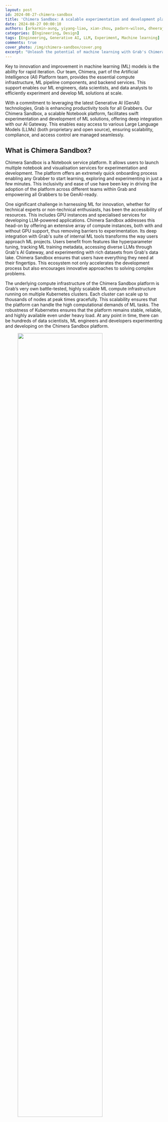 ```yaml
---
layout: post
id: 2024-08-27-chimera-sandbox
title: 'Chimera Sandbox: A scalable experimentation and development platform for Notebook services'
date: 2024-08-27 00:00:10
authors: [arkarmin-aung, yiyang-liao, xian-zhou, padarn-wilson, dheeraj-pidatala]
categories: [Engineering, Design]
tags: [Engineering, Generative AI, LLM, Experiment, Machine learning]
comments: true
cover_photo: /img/chimera-sandbox/cover.png
excerpt: "Unleash the potential of machine learning with Grab's Chimera Sandbox. This scalable platform facilitates rapid development and experimentation of ML solutions, offering deep integration with Large Language Models and a variety of compute instances. Discover how it's driving AI innovation at Grab."
---
```


Key to innovation and improvement in machine learning (ML) models is the ability for rapid iteration. Our team, Chimera, part of the Artificial Intelligence (AI) Platform team, provides the essential compute infrastructure, ML pipeline components, and backend services. This support enables our ML engineers, data scientists, and data analysts to efficiently experiment and develop ML solutions at scale.

With a commitment to leveraging the latest Generative AI (GenAI) technologies, Grab is enhancing productivity tools for all Grabbers. Our Chimera Sandbox, a scalable Notebook platform, facilitates swift experimentation and development of ML solutions, offering deep integration with our AI Gateway. This enables easy access to various Large Language Models (LLMs) (both proprietary and open source), ensuring scalability, compliance, and access control are managed seamlessly.

## What is Chimera Sandbox?

Chimera Sandbox is a Notebook service platform. It allows users to launch multiple notebook and visualisation services for experimentation and development. The platform offers an extremely quick onboarding process enabling any Grabber to start learning, exploring and experimenting in just a few minutes. This inclusivity and ease of use have been key in driving the adoption of the platform across different teams within Grab and empowering all Grabbers to be GenAI-ready.

One significant challenge in harnessing ML for innovation, whether for technical experts or non-technical enthusiasts, has been the accessibility of resources. This includes GPU instances and specialised services for developing LLM-powered applications. Chimera Sandbox addresses this head-on by offering an extensive array of compute instances, both with and without GPU support, thus removing barriers to experimentation. Its deep integration with Grab's suite of internal ML tools transforms the way users approach ML projects. Users benefit from features like hyperparameter tuning, tracking ML training metadata, accessing diverse LLMs through Grab's AI Gateway, and experimenting with rich datasets from Grab's data lake. Chimera Sandbox ensures that users have everything they need at their fingertips. This ecosystem not only accelerates the development process but also encourages innovative approaches to solving complex problems.

The underlying compute infrastructure of the Chimera Sandbox platform is Grab’s very own battle-tested, highly scalable ML compute infrastructure running on multiple Kubernetes clusters. Each cluster can scale up to thousands of nodes at peak times gracefully. This scalability ensures that the platform can handle the high computational demands of ML tasks. The robustness of Kubernetes ensures that the platform remains stable, reliable, and highly available even under heavy load. At any point in time, there can be hundreds of data scientists, ML engineers and developers experimenting and developing on the Chimera Sandbox platform.

<div class="post-image-section"><figure>
  <img src="/img/chimera-sandbox/chimera-sandbox-platform.png" alt="" style="width:80%"><figcaption align="middle">Figure 1. Chimera Sandbox Platform.</figcaption>
  </figure>
</div>

<div class="post-image-section"><figure>
  <img src="/img/chimera-sandbox/ui-starting-chimera.png" alt="" style="width:80%"><figcaption align="middle">Figure 2. UI for Starting Chimera Sandbox.</figcaption>
  </figure>
</div>

## Best of both worlds

Chimera Sandbox is suitable for both new users who want to explore and experiment ML solutions and advanced users who want to have full control over the Notebook services they run. Users can launch Notebook services using default Docker images provided by the Chimera Sandbox platform. These images come pre-loaded with popular data science and ML libraries and various Grab internal systems integrations. Chimera also provides basic Docker images from which the users can use as base images to build their own customised Notebook service Docker images. Once the images are built, the users can configure their Notebook services to use their custom Docker images. This ensures their Notebook environment can be exactly the way they want them to be.

<div class="post-image-section"><figure>
  <img src="/img/chimera-sandbox/customise-notebook-packages.png" alt="" style="width:80%"><figcaption align="middle">Figure 3. Users are able to customise their Notebook service with additional packages.</figcaption>
  </figure>
</div>

## Real-time collaboration
The Chimera Sandbox platform also features a real-time collaboration feature. This feature fosters a collaborative environment where users can exchange ideas and work together on projects.

## CPU and GPU choices

Chimera Sandbox offers a wide variety of CPU and GPU choices to cater to specific needs, whether it is a CPU, memory, or GPU intensive experimentation. This flexibility allows users to choose the most suitable computational resources for their tasks, ensuring optimal performance and efficiency.

## Deep integration with Spark

The platform is deeply integrated with internal Spark engines, enabling users to experiment building  extract, transform, and load (ETL) jobs with data from Grab’s data lake. Integrated helpers provide a faster developer experience, such as %%spark_sql magic cell to execute spark SQL queries without needing to write additional code to start a Spark session.

<div class="post-image-section"><figure>
  <img src="/img/chimera-sandbox/magic-cell.gif" alt="" style="width:80%"><figcaption align="middle">Figure 4. %%spark_sql magic cell enables users to quickly explore data with Spark.</figcaption>
  </figure>
</div>

In addition to Magic Cell, the Chimera Sandbox offers advanced Spark functionalities. Users can write PySpark code using pre-configured and configurable Spark clients in the runtime environment. The underlying computation engine leverages Grab's custom Spark-on-Kubernetes operator, enabling support for large-scale Spark workloads. This high-code capability complements the low-code Magic Cell feature, providing users with a versatile data processing environment.

## AI Gallery

Chimera Sandbox features an AI Gallery to guide and accelerate users to start experimenting with ML solutions or building GenAI-powered applications. This is especially useful for new or novice users who are keen to explore what they can do on the Chimera Sandbox platform. With Chimera Sandbox, users are not just presented with a bare bones compute solution but rather are provided with ways to do ML tasks right from Chimera Sandbox Notebooks. This approach saves users from the hassle of having to piece together the examples from the public internet, which may not work on the platform. These ready-to-run and comprehensive notebooks in the AI Gallery assure users that they can run end-to-end examples without a hitch. Based on these examples, the users can only extend their experimentations and development for their specific needs. Not only that, these tutorials and notebooks exhibit the platform capabilities and integrations available on the platform in an interactive manner rather than having the users refer to a separate documentation.

Lastly, the AI Gallery encourages contributions from other Grabbers, fostering a collaborative environment. Users who are enthusiastic about creating educational contents on Chimera Sandbox can effectively share their work with other Grabbers.

<div class="post-image-section"><figure>
  <img src="/img/chimera-sandbox/ai-gallery.png" alt="" style="width:80%"><figcaption align="middle">Figure 5. Including AI Gallery in user specified sandbox images.</figcaption>
  </figure>
</div>

## Integration with various LLM services

Notebook users on Chimera Sandbox can easily tap into a plethora of LLMs, both open source and proprietary models, without any additional setup via our AI Gateway. The platform takes care of access mechanisms and endpoints for various LLM services so that the users can easily use their favourite libraries to create LLM-powered applications and conduct experimentations. This seamless integration with LLMs enables users to focus on their GAI-powered ideas rather than having to worry about underlying logistics and technicalities of using different LLMs.

## More than a notebook service

While Notebook is the most popular service on the platform, Chimera Sandbox offers much more than just notebook capabilities. It serves as a comprehensive namespace workspace equipped with a suite of ML/AI tools. Alongside notebooks, users can access essential ML tools such as Optuna for hyperparameter tuning, MLflow for experiment tracking, and other tools including Zeppelin, RStudio, Spark history, Polynote, and LabelStudio. All these services use a shared storage system, creating a tailored workspace for ML and AI tasks.

<div class="post-image-section"><figure>
  <img src="/img/chimera-sandbox/sandbox-namespace.png" alt="" style="width:80%"><figcaption align="middle">Figure 6. A Sandbox namespace with its out-of-the-box services.</figcaption>
  </figure>
</div>

Additionally, the Sandbox framework allows for the seamless integration of more services into personal workspaces. This high level of flexibility significantly enhances the capabilities of the Sandbox platform, making it an ideal environment for diverse ML and AI applications.

## Cost attribution

For a multi-tenanted platform such as Chimera Sandbox, it is crucial to provide users information on how much they have spent with their experimentations. Cost showback and chargeback capabilities are of utmost importance for a platform on which users can launch Notebook services that use accelerated instances with GPUs. The platform provides cost attribution to individual users, so each user knows exactly how much they are spending on their experimentations and can make budget-conscious decisions. This transparency in cost attribution encourages responsible usage of resources and helps users manage their budgets effectively.

## Growth and future plans

In essence, Chimera Sandbox is more than just a tool; it's a catalyst for innovation and growth, empowering Grabbers to explore the frontiers of ML and AI. By providing an inclusive, flexible, and powerful platform, Chimera Sandbox is helping shape the future of Grab, making every Grabber not just ready but excited to contribute to the AI-driven transformation of our products and services.

In July and August of this year, teams were given the opportunity to intensively learn and experiment with AI. Since then, we have observed hockey stick growth on the Chimera Sandbox platform. We are enabling massive experimentation across different teams at Grab to experiment and work on different GAI-powered applications.

<div class="post-image-section"><figure>
  <img src="/img/chimera-sandbox/daily-active-users.png" alt="" style="width:80%"><figcaption align="middle">Figure 7. Chimera Sandbox daily active users.</figcaption>
  </figure>
</div>

Our future plans include mechanisms for better notebook discovery, collaboration and usability, and the ability to enable users to schedule their notebooks right from Chimera Sandbox. These enhancements aim to improve the user experience and make the platform even more versatile and powerful.

# Join us

Grab is the leading superapp platform in Southeast Asia, providing everyday services that matter to consumers. More than just a ride-hailing and food delivery app, Grab offers a wide range of on-demand services in the region, including mobility, food, package and grocery delivery services, mobile payments, and financial services across 700 cities in eight countries.

Powered by technology and driven by heart, our mission is to drive Southeast Asia forward by creating economic empowerment for everyone. If this mission speaks to you, [join our team](https://grab.careers/) today!